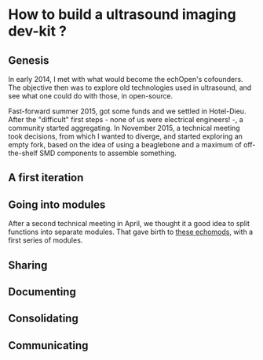 # How to build a ultrasound imaging dev-kit ?

## Genesis

In early 2014, I met with what would become the echOpen's cofounders. The objective then was to explore old technologies used in ultrasound, and see what one could do with those, in open-source.

Fast-forward summer 2015, got some funds and we settled in Hotel-Dieu. After the "difficult" first steps - none of us were electrical engineers! -, a community started aggregating. In November 2015, a technical meeting took decisions, from which I wanted to diverge, and started exploring an empty fork, based on the idea of using a beaglebone and a maximum of off-the-shelf SMD components to assemble something.



## A first iteration



## Going into modules

After a second technical meeting in April, we thought it a good idea to split functions into separate modules. That gave birth to [these echomods](https://github.com/kelu124/echomods/), with a first series of modules.

## Sharing


## Documenting


## Consolidating


## Communicating
